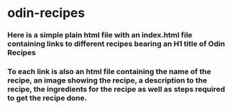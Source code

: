 # odin-recipes
### Here is a simple plain html file with an index.html file containing links to different recipes bearing an H1 title of Odin Recipes
### To each link is also an html file containing the name of the recipe, an image showing the recipe, a description to the recipe, the ingredients for the recipe as well as steps required to get the recipe done.

